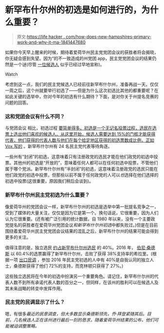 # 新罕布什尔州的初选是如何进行的，为什么重要？

> 原文:[https://life hacker . com/how-does-new-hampshires-primary-work-and-why-it-ma-1841447680](https://lifehacker.com/how-does-new-hampshires-primary-work-and-why-does-it-ma-1841447680)

如果你今天早上醒来的时候，期待着爱荷华州民主党党团会议的获胜者将会揭晓，你无疑会感到失望。因为“的不一致造成的州党团 app，民主党党团会议的结果仍然是一个谜(尽管 [一位候选人](https://twitter.com/PeteButtigieg/status/1224564353040625665) 似乎已经过早地宣称)。

Watch

考虑到这一点，我们的民主党候选人已经前往新罕布什尔州，准备再战一天。仅仅一周之后，这个州就要举行初选了——但是为什么这次初选比其他的都重要呢？在如此关键的选举中，你对今年的初选有什么期待？下面，是对你关于州提名竞赛的问题的回答。

### 这和党团会议有什么不同？

与党团会议 相比，初选过程 [要简单得多。初选是一个无记名投票过程，选民在选票上选出他们喜欢的候选人。从这里开始，候选人需要达到 15%的门槛才能获得代表，他们获得的代表人数与他们在每个给定地区获得的初选票数成比例，正如](https://lifehacker.com/how-exactly-do-the-iowa-caucuses-work-1841065680) [Vox 写的](https://www.vox.com/2020/2/4/21076261/new-hampshire-primary-february-11) 。新罕布什尔州有 24 名民主党代表等待角逐。

一些州有“封闭”的初选，这意味着只有注册政党的选民才能在他们政党的初选中投票。其他州的初选是“开放的”，意味着任何人都可以在任何初选中投票，不管他们属于哪个党派。新罕布什尔州有“半封闭”的初选，这意味着注册政党的选民只能在他们政党的初选中投票，但那些以前不属于任何政党的人可以*也*选择在他们选择的初选中投票(这很重要，原因我们稍后会谈到)。

### 新罕布什尔州民主党初选为什么重要？

像爱荷华州的党团会议一样，新罕布什尔州的初选是选举中第一批提名竞争之一，受到了媒体的大量关注，仅仅是因为它是第一个。换句话说，它很重要，因为人们认为它很重要。(还有被广泛引用的统计数据，自 1980 年以来，没有一个主要政党提名的获胜者在爱荷华州党团会议*和新罕布什尔州初选*中都失败过。)但是在目前围绕着爱荷华州民主党党团会议结果的混乱之后，新罕布什尔州的结果可能会得到更多的关注。

值得注意的是，独立选民 [约占新罕布什尔州选民](https://www.wsj.com/articles/as-new-hampshire-goes-11568760674) 的 40%。2016 年， [伯尼·桑德斯](https://www.nytimes.com/elections/2016/results/primaries/new-hampshire) 以 60.4%的选票赢得了新罕布什尔州，击败了获得 38%支持率的希拉里。(根据一项 [出口民调](https://www.wsj.com/articles/bernie-sanders-wins-new-hampshire-democratic-primary-defeating-hillary-clinton-1455066190) ，参加 2016 年民主党初选的人中有 40%是自我认同的独立人士，桑德斯获得了他们 72%的支持，而克林顿只获得了 27%。)

这些独立选民将在今年的初选中扮演另一个重要角色。请记住，新罕布什尔州的代表人数不到所有承诺代表人数的百分之一，但同样，在该州的胜利可以在候选人及其未来战略的转变中发挥作用。

### 民主党的民调显示了什么？

嗯，有很多*最近的民意调查，但大多数显示桑德斯领先，乔·拜登紧随其后。目前，几名候选人正在该州进行最后一刻的恳求，随着爱荷华州结果的公布，他们可能被迫调整策略。*